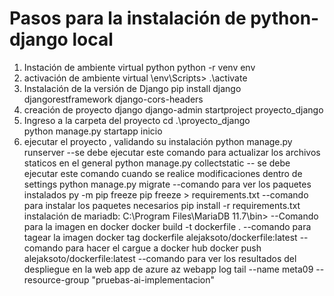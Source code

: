 # Pasos para la instalación de python-django local
1. Instación de ambiente virtual python
python -r venv env
2. activación de ambiente virtual
\env\Scripts> .\activate
3. Instalación de la versión de Django
pip install django djangorestframework django-cors-headers
4. creación de proyecto django
django-admin startproject proyecto_django
5. Ingreso a la carpeta del proyecto
cd .\proyecto_django\
python manage.py startapp inicio
6. ejecutar el proyecto , validando su instalación
python manage.py runserver
--se debe ejecutar este comando para actualizar los archivos staticos en el general
python manage.py collectstatic
-- se debe ejecutar este comando cuando se realice modificaciones dentro de settings
python manage.py migrate
--comando para ver los paquetes instalados
py -m pip freeze
pip freeze > requirements.txt
--comando para instalar los paquetes necesarios
pip install -r requirements.txt
instalación de mariadb: C:\Program Files\MariaDB 11.7\bin>
--Comando para la imagen en docker
docker build -t dockerfile .
--comando para tagear la imagen
docker tag dockerfile alejaksoto/dockerfile:latest
--comando para hacer el cargue a docker hub
docker push alejaksoto/dockerfile:latest
--comando para ver los resultados del despliegue en la web app de azure
az webapp log tail --name meta09 --resource-group "pruebas-ai-implementacion"
